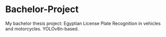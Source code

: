 # Bachelor-Project
My bachelor thesis project: Egyptian License Plate Recognition in vehicles and motorcycles. YOLOv8n-based.
